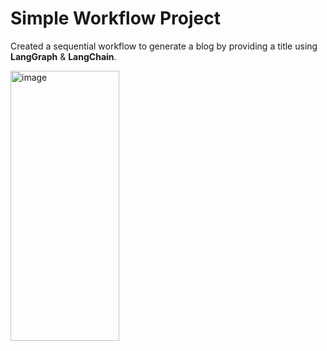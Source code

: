 # Simple Workflow Project

Created a sequential workflow to generate a blog by providing a title using **LangGraph** & **LangChain**.

<img width="174" height="432" alt="image" src="https://github.com/user-attachments/assets/52dda26b-71c5-4699-a563-4a68a30185b7" />
